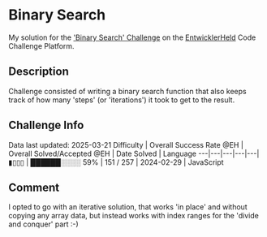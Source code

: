 # Binary Search

My solution for the ['Binary Search' Challenge](https://platform.entwicklerheld.de/challenge/binary-search?technology=JavaScript) on the [EntwicklerHeld](https://platform.entwicklerheld.de/) Code Challenge Platform.

## Description
Challenge consisted of writing a binary search function that also keeps track of how many 'steps' (or 'iterations') it took to get to the result.

## Challenge Info
Data last updated: 2025-03-21
Difficulty | Overall Success Rate @EH | Overall Solved/Accepted @EH | Date Solved | Language
---|---|---|---|---|
▮▯▯▯ | ██████░░░░ 59% | 151 / 257 | 2024-02-29 | JavaScript

## Comment
I opted to go with an iterative solution, that works 'in place' and without copying any array data, but instead works with index ranges for the 'divide and conquer' part :-)
